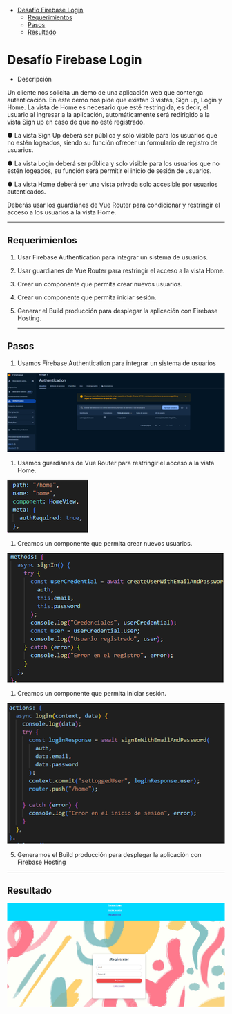 - [Desafío Firebase Login](#desafío-firebase-login)
  - [Requerimientos](#requerimientos)
  - [Pasos](#pasos)
  - [Resultado](#resultado)

# Desafío Firebase Login

- Descripción

Un cliente nos solicita un demo de una aplicación web que contenga autenticación. En este
demo nos pide que existan 3 vistas, Sign up, Login y Home. La vista de Home es necesario
que esté restringida, es decir, el usuario al ingresar a la aplicación, automáticamente será
redirigido a la vista Sign up en caso de que no esté registrado.

● La vista Sign Up deberá ser pública y solo visible para los usuarios que no estén
logeados, siendo su función ofrecer un formulario de registro de usuarios.

● La vista Login deberá ser pública y solo visible para los usuarios que no estén
logeados, su función será permitir el inicio de sesión de usuarios.

● La vista Home deberá ser una vista privada solo accesible por usuarios autenticados.

Deberás usar los guardianes de Vue Router para condicionar y restringir el acceso a los
usuarios a la vista Home. 


  ---

## Requerimientos

1. Usar Firebase Authentication para integrar un sistema de usuarios.

2. Usar guardianes de Vue Router para restringir el acceso a la vista Home.

3. Crear un componente que permita crear nuevos usuarios.

4. Crear un componente que permita iniciar sesión.

5. Generar el Build producción para desplegar la aplicación con Firebase Hosting.




   ---



## Pasos

1. Usamos Firebase Authentication para integrar un sistema de usuarios

![Imagen](./src/assets/auth.png)



1. Usamos guardianes de Vue Router para restringir el acceso a la vista Home.

![Imagen](./src/assets/restringir-home.png)

1. Creamos un componente que permita crear nuevos usuarios.

![Imagen](./src/assets/componente-usuario.png)

1. Creamos un componente que permita iniciar sesión.

![Imagen](./src/assets/componente-login.png)

5. Generamos el Build producción para desplegar la aplicación con Firebase Hosting



---

## Resultado

![Imagen](./src/assets/final-login.png)